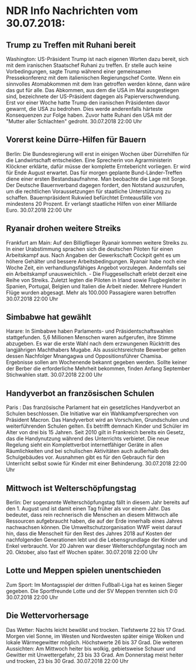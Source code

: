 # NDR Info Nachrichten vom 30.07.2018:


## Trump zu Treffen mit Ruhani bereit
Washington:     US-Präsident Trump ist nach eigenen Worten dazu bereit, sich mit dem iranischen Staatschef Ruhani zu treffen. Er stelle auch keine Vorbedingungen, sagte Trump während einer gemeinsamen Pressekonferenz mit dem italienischen Regierungschef Conte. Wenn ein sinnvolles Atomabkommen mit dem Iran getroffen werden könne, dann wäre das gut für alle. Das Abkommen, aus dem die USA im Mai ausgestiegen sind, bezeichnete der US-Präsident dagegen als Papierverschwendung. Erst vor einer Woche hatte Trump den iranischen Präsidenten davor gewarnt, die USA zu bedrohen. Dies werde anderenfalls härteste Konsequenzen zur Folge haben. Zuvor hatte Ruhani den USA mit der "Mutter aller Schlachten" gedroht. 30.07.2018 22:00 Uhr 

## Vorerst keine Dürre-Hilfen für Bauern
Berlin: Die Bundesregierung will erst in einigen Wochen über Dürrehilfen für die Landwirtschaft entscheiden. Eine Sprecherin von Agrarministerin Klöckner erklärte, dafür müsse der komplette Erntebericht vorliegen. Er wird für Ende August erwartet. Das für morgen geplante Bund-Länder-Treffen diene einer ersten Bestandsaufnahme. Man beobachte die Lage mit Sorge. Der Deutsche Bauernverband dagegen fordert, den Notstand auszurufen, um die rechtlichen Voraussetzungen für staatliche Unterstützung zu schaffen. Bauernpräsident Rukwied befürchtet Ernteausfälle von mindestens 20 Prozent. Er verlangt staatliche Hilfen von einer Milliarde Euro. 30.07.2018 22:00 Uhr 

## Ryanair drohen weitere Streiks
Frankfurt am Main: Auf den Billigflieger Ryanair kommen weitere Streiks zu. In einer Urabstimmung sprachen sich die deutschen Piloten für einen Arbeitskampf aus. Nach Angaben der Gewerkschaft Cockpit geht es um höhere Gehälter und bessere Arbeitsbedingungen. Ryanair habe noch eine Woche Zeit, ein verhandlungsfähiges Angebot vorzulegen. Andernfalls sei ein Arbeitskampf unausweichlich. - Die Fluggesellschaft erlebt derzeit eine Reihe von Streiks. Zuletzt legten die Piloten in Irland sowie Flugbegleiter in Spanien, Portugal, Belgien und Italien die Arbeit nieder. Mehrere Hundert Flüge wurden abgesagt. Mehr als 100.000 Passagiere waren betroffen 30.07.2018 22:00 Uhr 

## Simbabwe hat gewählt
Harare: In Simbabwe haben Parlaments- und Präsidentschaftswahlen stattgefunden. 5,6 Millionen Menschen waren aufgerufen, ihre Stimme abzugeben. Es war die erste Wahl nach dem erzwungenen Rücktritt des langjährigen Machthabers Mugabe. Als aussichtsreichste Bewerber gelten dessen Nachfolger Mnangagwa und Oppositionsführer Chamisa. Ergebnisse sollen am Wochenende bekannt gegeben werden. Sollte keiner der Berber die erforderliche Mehrheit bekommen, finden Anfang September Stichwahlen statt. 30.07.2018 22:00 Uhr 

## Handyverbot an französischen Schulen
Paris : Das französische Parlament hat ein gesetzliches Handyverbot an Schulen beschlossen. Die Initiative war ein Wahlkampfversprechen von Präsident Macron. Das Handyverbot wird an Vorschulen, Grundschulen und weiterführenden Schulen gelten. Es betrifft demnach Kinder und Schüler im Alter von drei bis 15 Jahren. Seit 2010 gilt in Frankreich bereits ein Gesetz, das die Handynutzung während des Unterrichts verbietet. Die neue Regelung sieht ein Komplettverbot internetfähiger Geräte in allen Räumlichkeiten und bei schulischen Aktivitäten auch außerhalb des Schulgebäudes vor. Ausnahmen gibt es für den Gebrauch für den Unterricht selbst sowie für Kinder mit einer Behinderung. 30.07.2018 22:00 Uhr 

## Mittwoch ist Welterschöpfungstag
Berlin: Der sogenannte Welterschöpfungstag fällt in diesem Jahr bereits auf den 1. August und ist damit einen Tag früher als vor einem Jahr. Das bedeutet, dass rein rechnerisch die Menschen an diesem Mittwoch alle Ressourcen aufgebraucht haben, die auf der Erde innerhalb eines Jahres nachwachsen können. Die Umweltschutzorganisation WWF weist darauf hin, dass die Menscheit für den Rest des Jahres 2018 auf Kosten der nachfolgenden Generationen lebt und die Lebensgrundlage der Kinder und Enkel verbraucht. Vor 20 Jahren war dieser Welterschöpfungstag noch am 20. Oktober, also fast elf Wochen später. 30.07.2018 22:00 Uhr 

## Lotte und Meppen spielen unentschieden
Zum Sport: Im Montagsspiel der dritten Fußball-Liga hat es keinen Sieger gegeben. Die Sportfreunde Lotte und der SV Meppen trennten sich 0:0 30.07.2018 22:00 Uhr 

## Die Wettervorhersage
Das Wetter:
Nachts leicht bewölkt und trocken. Tiefstwerte 22 bis 17 Grad. Morgen viel Sonne, im Westen und Nordwesten später einige Wolken und lokale Wärmegewitter möglich. Höchstwerte 26 bis 37 Grad. Die weiteren Aussichten: Am Mittwoch heiter bis wolkig, gebietsweise Schauer und Gewitter mit Unwettergefahr, 23 bis 33 Grad. Am Donnerstag meist heiter und trocken, 23 bis 30 Grad. 30.07.2018 22:00 Uhr 
